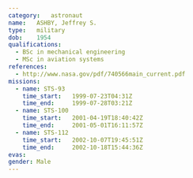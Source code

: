 ```yaml
---
category:	astronaut
name:	ASHBY, Jeffrey S.
type:	military
dob:	1954
qualifications:
  - BSc in mechanical engineering
  - MSc in aviation systems
references:
  - http://www.nasa.gov/pdf/740566main_current.pdf
missions:
  - name: STS-93
    time_start:   1999-07-23T04:31Z
    time_end:     1999-07-28T03:21Z
  - name: STS-100
    time_start:   2001-04-19T18:40:42Z
    time_end:     2001-05-01T16:11:57Z
  - name: STS-112
    time_start:   2002-10-07T19:45:51Z
    time_end:     2002-10-18T15:44:36Z
evas:
gender:	Male
---
```

